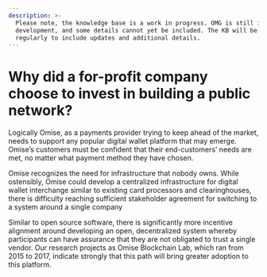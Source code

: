 ```yaml
---
description: >-
  Please note, the knowledge base is a work in progress. OMG is still in
  development, and some details cannot yet be included. The KB will be revised
  regularly to include updates and additional details.
---
```


# Why did a for-profit company choose to invest in building a public network?

Logically Omise, as a payments provider trying to keep ahead of the market, needs to support any popular digital wallet platform that may emerge. Omise’s customers must be confident that their end-customers’ needs are met, no matter what payment method they have chosen.  


Omise recognizes the need for infrastructure that nobody owns. While ostensibly, Omise could develop a centralized infrastructure for digital wallet interchange similar to existing card processors and clearinghouses, there is difficulty reaching sufficient stakeholder agreement for switching to a system around a single company  


Similar to open source software, there is significantly more incentive alignment around developing an open, decentralized system whereby participants can have assurance that they are not obligated to trust a single vendor. Our research projects as Omise Blockchain Lab, which ran from 2015 to 2017, indicate strongly that this path will bring greater adoption to this platform.  


